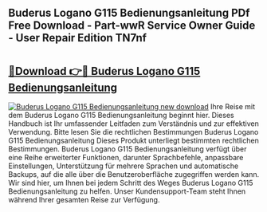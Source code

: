 ## Buderus Logano G115 Bedienungsanleitung PDf Free Download - Part-wwR Service Owner Guide - User Repair Edition TN7nf

# <h2><a href="http://df4bbv5.blite.top/?on=Buderus+Logano+G115+Bedienungsanleitung">🔗Download 👉🔴 Buderus Logano G115 Bedienungsanleitung</a></h2>

[![Buderus Logano G115 Bedienungsanleitung new download](https://i.imgur.com/lujVjoI.png)](http://df4bbv5.blite.top/?on=Buderus+Logano+G115+Bedienungsanleitung)
Ihre Reise mit dem Buderus Logano G115 Bedienungsanleitung beginnt hier. Dieses Handbuch ist Ihr umfassender Leitfaden zum Verständnis und zur effektiven Verwendung. Bitte lesen Sie die rechtlichen Bestimmungen Buderus Logano G115 Bedienungsanleitung Dieses Produkt unterliegt bestimmten rechtlichen Bestimmungen. Buderus Logano G115 Bedienungsanleitung verfügt über eine Reihe erweiterter Funktionen, darunter Sprachbefehle, anpassbare Einstellungen, Unterstützung für mehrere Sprachen und automatische Backups, auf die alle über die Benutzeroberfläche zugegriffen werden kann. Wir sind hier, um Ihnen bei jedem Schritt des Weges Buderus Logano G115 Bedienungsanleitung zu helfen. Unser Kundensupport-Team steht Ihnen während Ihrer gesamten Reise zur Verfügung.
